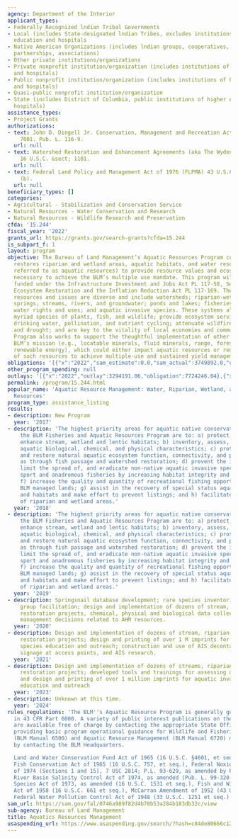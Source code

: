 ```yaml
---
agency: Department of the Interior
applicant_types:
- Federally Recognized lndian Tribal Governments
- Local (includes State-designated lndian Tribes, excludes institutions of higher
  education and hospitals
- Native American Organizations (includes lndian groups, cooperatives, corporations,
  partnerships, associations)
- Other private institutions/organizations
- Private nonprofit institution/organization (includes institutions of higher education
  and hospitals)
- Public nonprofit institution/organization (includes institutions of higher education
  and hospitals)
- Quasi-public nonprofit institution/organization
- State (includes District of Columbia, public institutions of higher education and
  hospitals)
assistance_types:
- Project Grants
authorizations:
- text: John D. Dingell Jr. Conservation, Management and Recreation Act, 1 (B) (10),
    7001. Pub. L. 116-9.
  url: null
- text: Watershed Restoration and Enhancement Agreements (aka The Wyden Amendment)
    16 U.S.C. &sect; 1101.
  url: null
- text: Federal Land Policy and Management Act of 1976 (FLPMA) 43 U.S.C. &sect; §1737
    (b).
  url: null
beneficiary_types: []
categories:
- Agricultural - Stabilization and Conservation Service
- Natural Resources - Water Conservation and Research
- Natural Resources - Wildlife Research and Preservation
cfda: '15.244'
fiscal_year: '2022'
grants_url: https://grants.gov/search-grants?cfda=15.244
is_subpart_f: 1
layout: program
objective: The Bureau of Land Management’s Aquatic Resources Program conserves and
  restores riparian and wetland areas, aquatic habitats, and water resources (hereafter
  referred to as aquatic resources) to provide resource values and ecosystem services
  necessary to achieve the BLM’s multiple use mandate. This program will support projects
  funded under the Infrastructure Investment and Jobs Act PL 117-58, Section 40804(b)
  Ecosystem Restoration and the Inflation Reduction Act PL 117-169. The agencies aquatic
  resources and issues are diverse and include watersheds; riparian-wetland systems;
  springs, streams, rivers, and groundwater; ponds and lakes; fisheries; water quality;
  water rights and uses; and aquatic invasive species. These systems also support
  myriad species of plants, fish, and wildlife; provide ecosystem services such as
  drinking water, pollination, and nutrient cycling; attenuate wildfires, floods,
  and drought; and are key to the vitality of local economies and communities. The
  Program also works to support the thoughtful implementation of other aspects of
  BLM’s mission (e.g., locatable minerals, fluid minerals, range, forestry recreation,
  renewable energy), which could either impact aquatic resources or require restoration
  of such resources to achieve multiple-use and sustained yield management objectives.
obligations: '[{"x":"2022","sam_estimate":0.0,"sam_actual":3749892.0,"usa_spending_actual":7031102.3},{"x":"2023","sam_estimate":0.0,"sam_actual":4000000.0,"usa_spending_actual":32344437.37},{"x":"2024","sam_estimate":0.0,"sam_actual":0.0,"usa_spending_actual":30350268.54}]'
other_program_spending: null
outlays: '[{"x":"2022","outlay":3294191.06,"obligation":7724246.04},{"x":"2023","outlay":11347348.95,"obligation":38322799.64},{"x":"2024","outlay":20556.56,"obligation":15708837.47}]'
permalink: /program/15.244.html
popular_name: 'Aquatic Resource Management: Water, Riparian, Wetland, and Fisheries
  Resources'
program_type: assistance_listing
results:
- description: New Program
  year: '2017'
- description: 'The highest priority areas for aquatic native conservation within
    the BLM Fisheries and Aquatic Resources Program are to: a) protect, restore, and
    enhance stream, wetland and lentic habitats; b) inventory, assess, and monitor
    aquatic biological, chemical, and physical characteristics; c) protect, maintain
    and restore natural aquatic ecosystem function, connectivity, and processes, such
    as through fish passage and watershed restoration; d) prevent the introduction,
    limit the spread of, and eradicate non-native aquatic invasive species; e) enhance
    sport and anadromous fisheries by increasing habitat integrity and productivity;
    f) increase the quality and quantity of recreational fishing opportunities on
    BLM managed lands; g) assist in the recovery of special status aquatic species
    and habitats and make effort to prevent listings; and h) facilitate restoration
    of riparian and wetland areas.'
  year: '2018'
- description: 'The highest priority areas for aquatic native conservation within
    the BLM Fisheries and Aquatic Resources Program are to: a) protect, restore, and
    enhance stream, wetland and lentic habitats; b) inventory, assess, and monitor
    aquatic biological, chemical, and physical characteristics; c) protect, maintain
    and restore natural aquatic ecosystem function, connectivity, and processes, such
    as through fish passage and watershed restoration; d) prevent the introduction,
    limit the spread of, and eradicate non-native aquatic invasive species; e) enhance
    sport and anadromous fisheries by increasing habitat integrity and productivity;
    f) increase the quality and quantity of recreational fishing opportunities on
    BLM managed lands; g) assist in the recovery of special status aquatic species
    and habitats and make effort to prevent listings; and h) facilitate restoration
    of riparian and wetland areas.'
  year: '2019'
- description: Springsnail database development; rare species inventories; working
    group facilitation; design and implementation of dozens of stream, riparian, and
    restoration projects, chemical, physical and biological data collection to inform
    management decisions related to AHM resources.
  year: '2020'
- description: Design and implementation of dozens of stream, riparian, and wetland
    restoration projects; design and printing of over 1 M imprints for aquatic invasive
    species education and outreach; construction and use of AIS decontamination trailers,
    signage at access points, and AIS research.
  year: '2021'
- description: Design and implementation of dozens of streams, riparian, and wetland
    restoration projects; developed tools and trainings for assessing drought conditions,
    and design and printing of over 1 million imprints for aquatic invasive species
    education and outreach
  year: '2023'
- description: Unknown at this time.
  year: '2024'
rules_regulations: 'The BLM''s Aquatic Resource Program is generally guided by provisions
  in 43 CFR Part 6000. A variety of public interest publications on these programs
  are available free of charge by contacting the appropriate State Office. Manuals
  providing basic program operational guidance for Wildlife and Fisheries Management
  (BLM Manual 6500) and Aquatic Resource Management (BLM Manual 6720) may be obtained
  by contacting the BLM Headquarters.

  Land and Water Conservation Fund Act of 1965 (16 U.S.C. §4601, et seq.), Anadromous
  Fish Conservation Act of 1965 (16 U.S.C. 757, et seq.), Federal Noxious Weed Act
  of 1974 (Sections 1 and 15), 7 USC 2814; P.L. 93-629, as amended by PL 101-624,Colorado
  River Basin Salinity Control Act of 1974, as amended (Pub. L. 99-320 et seq.), Endangered
  Species Act of 1973, as amended (16 U.S.C. 1531 et seq.), Fish and Wildlife Coordination
  Act of 1958 (16 U.S.C. 661 et seq.), McCarran Amendment of 1952 (43 U.S.C. 666),
  Federal Water Pollution Control Act of 1948 (33 U.S.C. 1251 et seq.).'
sam_url: https://sam.gov/fal/0746a989f82d4b78b53a284b183db32c/view
sub-agency: Bureau of Land Management
title: Aquatics Resources Management
usaspending_url: https://www.usaspending.gov/search/?hash=c84de80666c12bd63b26e0157c4c1316
---
```

